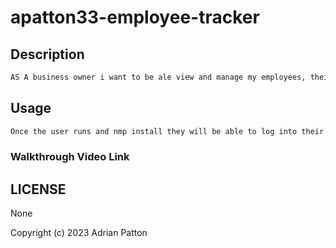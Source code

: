 # apatton33-employee-tracker

## Description

```md
AS A business owner i want to be ale view and manage my employees, their departments and their roles. The employee-tracker allows the user to add employees, view employees, add a role to an employee, and delete an employee from the database. It accomplishes this through the use of inquirer and mysql2.
```

## Usage

```md
Once the user runs and nmp install they will be able to log into their mysql through typing into an integrated terminal mysql -u root -p and applying their password. They then can source the schema.sql and seeds.sql files. Once they exit my sql they will then be able to run the server. A prompt of the options listed in the description will show and through navigation and following the prompts, the user will be able to accomplish the proper database changes.
```

### Walkthrough Video Link



## LICENSE

None

Copyright (c) 2023 Adrian Patton

